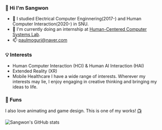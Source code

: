 ### 👋 Hi I'm Sangwon 
- 🌱 I studied Electrical Computer Enginnering(2017-) and Human Computer Interaction(2020-) in SNU.
- 🌷 I'm currently doing an internship at [Human-Centered Computer Systems Lab](https://hcs.snu.ac.kr/).
- 📫 paulmoguri@naver.com

### 💡 Interests 
- Human Computer Interaction (HCI) & Human AI Interaction (HAI)
- Extended Reality (XR)
- Mobile Healthcare
I have a wide range of interests. 
Wherever my interests may lie, I enjoy engaging in creative thinking and bringing my ideas to life.

### 🎨 Funs
I also love animating and game design.
This is one of my works! [📺](https://www.youtube.com/watch?v=g8EgYD5E-vE)

![Sangwon's GitHub stats](https://github-readme-stats.vercel.app/api?username=sangwonme&show_icons=true&theme=vue)

<!--
**sangwonme/sangwonme** is a ✨ _special_ ✨ repository because its `README.md` (this file) appears on your GitHub profile.
[![Top Langs](https://github-readme-stats.vercel.app/api/top-langs/?username=sangwonme&layout=compact&theme=vue&langs_count=5)](https://github.com/anuraghazra/github-readme-stats)

Here are some ideas to get you started:

- 🔭 I’m currently working on ...
- 🌱 I’m currently learning ...
- 👯 I’m looking to collaborate on ...
- 🤔 I’m looking for help with ...
- 💬 Ask me about ...
- 📫 How to reach me: ...
- 😄 Pronouns: ...
- ⚡ Fun fact: ...
-->
